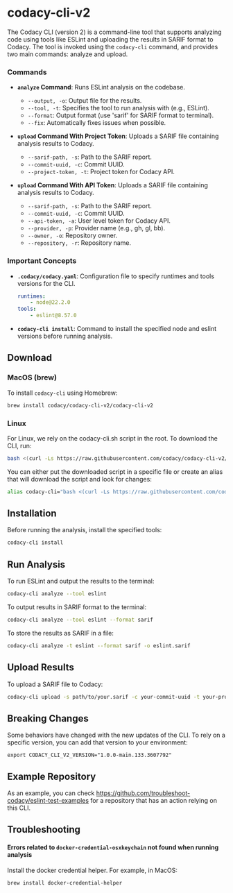 # codacy-cli-v2

The Codacy CLI (version 2) is a command-line tool that supports analyzing code using tools like ESLint and uploading the results in SARIF format to Codacy. 
The tool is invoked using the `codacy-cli` command, and provides two main commands: analyze and upload.

### Commands

- **`analyze` Command**: Runs ESLint analysis on the codebase.
    - `--output, -o`: Output file for the results.
    - `--tool, -t`: Specifies the tool to run analysis with (e.g., ESLint).
    - `--format`: Output format (use 'sarif' for SARIF format to terminal).
    - `--fix`: Automatically fixes issues when possible.

- **`upload` Command With Project Token**: Uploads a SARIF file containing analysis results to Codacy.
    - `--sarif-path, -s`: Path to the SARIF report.
    - `--commit-uuid, -c`: Commit UUID.
    - `--project-token, -t`: Project token for Codacy API.

- **`upload` Command With API Token**: Uploads a SARIF file containing analysis results to Codacy.
    - `--sarif-path, -s`: Path to the SARIF report.
    - `--commit-uuid, -c`: Commit UUID.
    - `--api-token, -a`: User level token for Codacy API.
    - `--provider, -p`: Provider name (e.g., gh, gl, bb).
    - `--owner, -o`: Repository owner.
    - `--repository, -r`: Repository name.

### Important Concepts

- **`.codacy/codacy.yaml`**: Configuration file to specify runtimes and tools versions for the CLI.
  ```yaml
  runtimes:
      - node@22.2.0
  tools:
      - eslint@8.57.0
  
- **`codacy-cli install`**: Command to install the specified node and eslint versions before running analysis.

## Download

### MacOS (brew)

To install `codacy-cli` using Homebrew:

```bash
brew install codacy/codacy-cli-v2/codacy-cli-v2
```

### Linux

For Linux, we rely on the codacy-cli.sh script in the root. To download the CLI, run:

```bash
bash <(curl -Ls https://raw.githubusercontent.com/codacy/codacy-cli-v2/main/codacy-cli.sh)
```
You can either put the downloaded script in a specific file or create an alias that will download the script and look for changes:

```bash
alias codacy-cli="bash <(curl -Ls https://raw.githubusercontent.com/codacy/codacy-cli-v2/main/codacy-cli.sh)"
```

## Installation

Before running the analysis, install the specified tools:

```bash
codacy-cli install
```

## Run Analysis

To run ESLint and output the results to the terminal:

```bash
codacy-cli analyze --tool eslint
```

To output results in SARIF format to the terminal:

```bash
codacy-cli analyze --tool eslint --format sarif
```

To store the results as SARIF in a file:

```bash
codacy-cli analyze -t eslint --format sarif -o eslint.sarif
```

## Upload Results

To upload a SARIF file to Codacy:

```bash
codacy-cli upload -s path/to/your.sarif -c your-commit-uuid -t your-project-token
```

## Breaking Changes

Some behaviors have changed with the new updates of the CLI. To rely on a specific version, you can add that version to your environment:

```
export CODACY_CLI_V2_VERSION="1.0.0-main.133.3607792"
```

## Example Repository

As an example, you can check https://github.com/troubleshoot-codacy/eslint-test-examples for a repository that has an action relying on this CLI.

## Troubleshooting

#### Errors related to `docker-credential-osxkeychain` not found when running analysis

Install the docker credential helper. For example, in MacOS:

```bash
brew install docker-credential-helper
```

